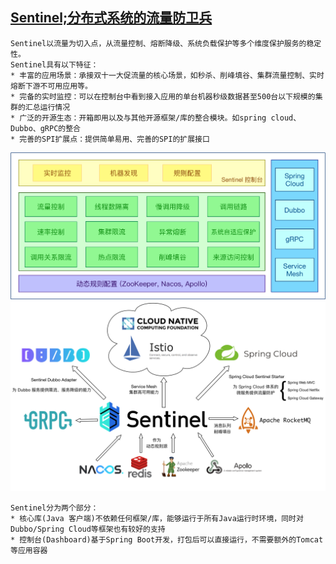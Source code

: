 ## [Sentinel;分布式系统的流量防卫兵](https://github.com/alibaba/Sentinel/wiki/%E4%BB%8B%E7%BB%8D)
```text
Sentinel以流量为切入点，从流量控制、熔断降级、系统负载保护等多个维度保护服务的稳定性。
Sentinel具有以下特征：
* 丰富的应用场景：承接双十一大促流量的核心场景，如秒杀、削峰填谷、集群流量控制、实时熔断下游不可用应用等。
* 完备的实时监控：可以在控制台中看到接入应用的单台机器秒级数据甚至500台以下规模的集群的汇总运行情况
* 广泛的开源生态：开箱即用以及与其他开源框架/库的整合模块。如spring cloud、Dubbo、gRPC的整合
* 完善的SPI扩展点：提供简单易用、完善的SPI的扩展接口

```
![Sentinel主要特性](image/Sentinel_speciality.png)
![Sentinel开源生态](image/sentinel_open_source.png)

```text
Sentinel分为两个部分：
* 核心库(Java 客户端)不依赖任何框架/库，能够运行于所有Java运行时环境，同时对Dubbo/Spring Cloud等框架也有较好的支持
* 控制台(Dashboard)基于Spring Boot开发，打包后可以直接运行，不需要额外的Tomcat等应用容器

``` 

